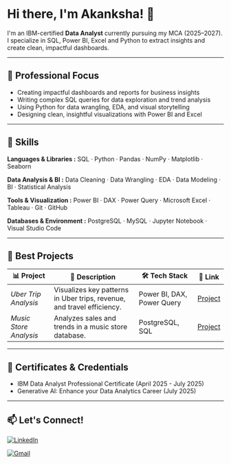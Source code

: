# Hi there, I'm Akanksha! 👋

I'm an IBM-certified **Data Analyst** currently pursuing my MCA (2025–2027). 
I specialize in SQL, Power BI, Excel and Python to extract insights and create clean, impactful dashboards.

---

## 💼 Professional Focus

- Creating impactful dashboards and reports for business insights
- Writing complex SQL queries for data exploration and trend analysis
- Using Python for data wrangling, EDA, and visual storytelling
- Designing clean, insightful visualizations with Power BI and Excel

---

## 🧰 Skills

**Languages & Libraries :**   SQL · Python · Pandas · NumPy · Matplotlib · Seaborn  

**Data Analysis & BI :**   Data Cleaning · Data Wrangling · EDA · Data Modeling · BI · Statistical Analysis  

**Tools & Visualization :**   Power BI · DAX · Power Query · Microsoft Excel · Tableau · Git · GitHub  

**Databases & Environment :**   PostgreSQL · MySQL · Jupyter Notebook · Visual Studio Code

---

## 📁 Best Projects

| 📊 Project | 📝 Description |  🛠️ Tech Stack | 🔗 Link |
|----------------|-------------------|----------------|------|
| *Uber Trip Analysis* | Visualizes key patterns in Uber trips, revenue, and travel efficiency. | Power BI, DAX, Power Query | [Project](https://github.com/akanksha-ghadage/Uber-Trip-Analysis-PowerBI) |
| *Music Store Analysis* | Analyzes sales and trends in a music store database. | PostgreSQL, SQL | [Project](https://github.com/akanksha-ghadage/Music-Store-SQL-Analysis) |

---
## 📜 Certificates & Credentials
- IBM Data Analyst Professional Certificate  (April 2025 - July 2025)  
- Generative AI: Enhance your Data Analytics Career  (July 2025)

---

## 📫 Let's Connect!
[![LinkedIn](https://img.shields.io/badge/LinkedIn-Akanksha%20Ghadage-blue?style=flat-square&logo=linkedin)](https://www.linkedin.com/in/akanksha-ghadage?lipi=urn%3Ali%3Apage%3Ad_flagship3_profile_view_base_contact_details%3B93M7RqwfSj2xzt45OQyNWA%3D%3D)

[![Gmail](https://img.shields.io/badge/Gmail-akankshaghadage15@gmail.com-red?style=flat-square&logo=gmail)](mailto:akankshaghadage15@gmail.com)


